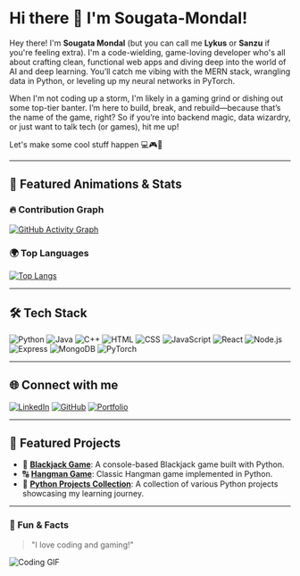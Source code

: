 # Hi there 👋 I'm Sougata-Mondal!

Hey there! I'm **Sougata Mondal** (but you can call me **Lykus** or **Sanzu** if you're feeling extra). I'm a code-wielding, game-loving developer who's all about crafting clean, functional web apps and diving deep into the world of AI and deep learning. You’ll catch me vibing with the MERN stack, wrangling data in Python, or leveling up my neural networks in PyTorch.

When I'm not coding up a storm, I'm likely in a gaming grind or dishing out some top-tier banter. I’m here to build, break, and rebuild—because that’s the name of the game, right? So if you’re into backend magic, data wizardry, or just want to talk tech (or games), hit me up!

Let's make some cool stuff happen 💻🎮🚀

---

## 🎨 Featured Animations & Stats

### 🔥 Contribution Graph  
[![GitHub Activity Graph](https://github-readme-activity-graph.vercel.app/graph?username=Kisuke-Urahara-Code-Whiz&theme=react-dark&area=true&hide_border=true)](https://github.com/Kisuke-Urahara-Code-Whiz)

### 🌍 Top Languages  
[![Top Langs](https://github-readme-stats.vercel.app/api/top-langs/?username=Kisuke-Urahara-Code-Whiz&layout=donut&theme=tokyonight)](https://github.com/anuraghazra/github-readme-stats)

---

## 🛠 Tech Stack
![Python](https://img.shields.io/badge/Python-3776AB?style=for-the-badge&logo=python&logoColor=white)
![Java](https://img.shields.io/badge/Java-007396?style=for-the-badge&logo=java&logoColor=white)
![C++](https://img.shields.io/badge/C%2B%2B-00599C?style=for-the-badge&logo=c%2B%2B&logoColor=white)
![HTML](https://img.shields.io/badge/HTML-E34F26?style=for-the-badge&logo=html5&logoColor=white)
![CSS](https://img.shields.io/badge/CSS-1572B6?style=for-the-badge&logo=css3&logoColor=white)
![JavaScript](https://img.shields.io/badge/JavaScript-F7DF1E?style=for-the-badge&logo=javascript&logoColor=black)
![React](https://img.shields.io/badge/React-61DAFB?style=for-the-badge&logo=react&logoColor=black)
![Node.js](https://img.shields.io/badge/Node.js-339933?style=for-the-badge&logo=node.js&logoColor=white)
![Express](https://img.shields.io/badge/Express-000000?style=for-the-badge&logo=express&logoColor=white)
![MongoDB](https://img.shields.io/badge/MongoDB-47A248?style=for-the-badge&logo=mongodb&logoColor=white)
![PyTorch](https://img.shields.io/badge/PyTorch-EE4C2C?style=for-the-badge&logo=pytorch&logoColor=white)

---

## 🌐 Connect with me
[![LinkedIn](https://img.shields.io/badge/LinkedIn-0A66C2?style=for-the-badge&logo=linkedin&logoColor=white)](https://www.linkedin.com/in/sougata-mondal-ba3430330)
[![GitHub](https://img.shields.io/badge/GitHub-181717?style=for-the-badge&logo=github&logoColor=white)](https://github.com/Kisuke-Urahara-Code-Whiz)
[![Portfolio](https://img.shields.io/badge/Portfolio-FF5722?style=for-the-badge&logo=firefox&logoColor=white)](https://codewhizlykus.netlify.app)

---

## 🚀 Featured Projects
- 🎲 [**Blackjack Game**](https://github.com/Kisuke-Urahara-Code-Whiz/Python-Projects/tree/main/Blackjack): A console-based Blackjack game built with Python.
- 🔠 [**Hangman Game**](https://github.com/Kisuke-Urahara-Code-Whiz/Python-Projects/tree/main/hangman): Classic Hangman game implemented in Python.
- 🐍 [**Python Projects Collection**](https://github.com/Kisuke-Urahara-Code-Whiz/Python-Projects.git): A collection of various Python projects showcasing my learning journey.

---

### 🎉 Fun & Facts
> "I love coding and gaming!"  

![Coding GIF](https://i.gifer.com/EHil.gif)

